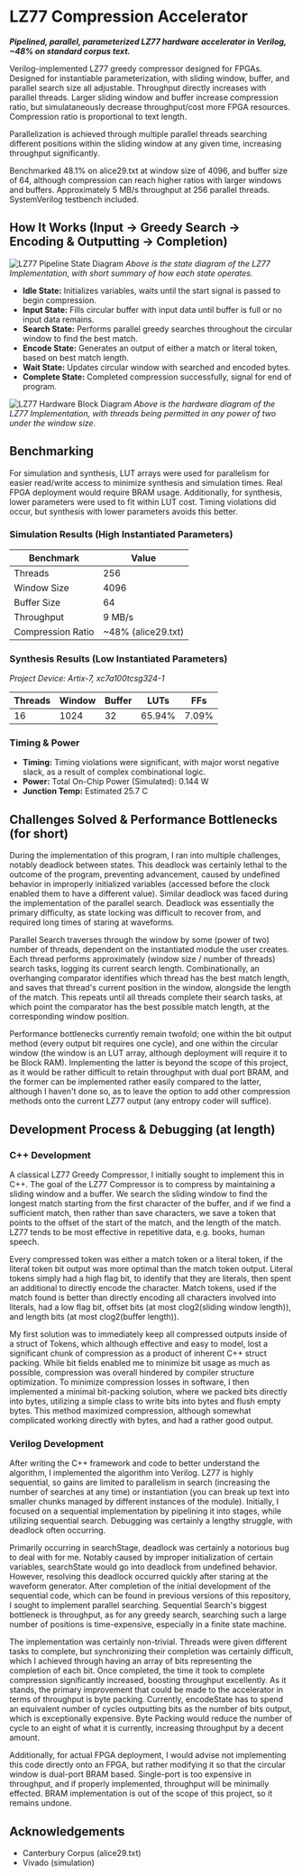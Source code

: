 # LZ77 Compression Accelerator
_**Pipelined, parallel, parameterized LZ77 hardware accelerator in Verilog, ~48% on standard corpus text.**_

Verilog-implemented LZ77 greedy compressor designed for FPGAs. Designed for instantiable parameterization, with sliding window, buffer, and parallel search size all adjustable. Throughput directly increases with parallel threads. Larger sliding window and buffer increase compression ratio, but simulataneously decrease throughput/cost more FPGA resources. Compression ratio is proportional to text length.

Parallelization is achieved through multiple parallel threads searching different positions within the sliding window at any given time, increasing throughput significantly. 

Benchmarked 48.1% on alice29.txt at window size of 4096, and buffer size of 64, although compression can reach higher ratios with larger windows and buffers. Approximately 5 MB/s throughput at 256 parallel threads. SystemVerilog testbench included.

## How It Works (Input -> Greedy Search -> Encoding & Outputting -> Completion)
![LZ77 Pipeline State Diagram](https://github.com/user-attachments/assets/f1e4c520-bd96-4956-985f-4a06b3fadcce)
_Above is the state diagram of the LZ77 Implementation, with short summary of how each state operates._
- **Idle State:** Initializes variables, waits until the start signal is passed to begin compression.
- **Input State:** Fills circular buffer with input data until buffer is full or no input data remains.
- **Search State:** Performs parallel greedy searches throughout the circular window to find the best match.
- **Encode State:** Generates an output of either a match or literal token, based on best match length.
- **Wait State:** Updates circular window with searched and encoded bytes.
- **Complete State:** Completed compression successfully, signal for end of program.

![LZ77 Hardware Block Diagram](https://github.com/user-attachments/assets/c40e7219-f886-48e0-9e70-6622fdc249c6)
_Above is the hardware diagram of the LZ77 Implementation, with threads being permitted in any power of two under the window size._ <br> 

## Benchmarking
For simulation and synthesis, LUT arrays were used for parallelism for easier read/write access to minimize synthesis and simulation times. Real FPGA deployment would require BRAM usage. Additionally, for synthesis, lower parameters were used to fit within LUT cost. Timing violations did occur, but synthesis with lower parameters avoids this better.

### Simulation Results (High Instantiated Parameters)
| Benchmark         | Value |
|-------------------|-------|
| Threads           | 256    |
| Window Size       | 4096  |
| Buffer Size       | 64    |
| Throughput        | 9 MB/s |
| Compression Ratio | ~48% (alice29.txt) |

### Synthesis Results (Low Instantiated Parameters)
_Project Device: Artix-7, xc7a100tcsg324-1_

| Threads | Window | Buffer | LUTs  | FFs  |
|--------|--------|--------|-------|-------|
|  16    | 1024   | 32     | 65.94%| 7.09% |

### Timing & Power
- **Timing:** Timing violations were significant, with major worst negative slack, as a result of complex combinational logic.
- **Power:** Total On-Chip Power (Simulated): 0.144 W
- **Junction Temp:** Estimated 25.7 C

## Challenges Solved & Performance Bottlenecks (for short)

During the implementation of this program, I ran into multiple challenges, notably deadlock between states. This deadlock was certainly lethal to the outcome of the program, preventing advancement, caused by undefined behavior in improperly initialized variables (accessed before the clock enabled them to have a different value). Similar deadlock was faced during the implementation of the parallel search. Deadlock was essentially the primary difficulty, as state locking was difficult to recover from, and required long times of staring at waveforms.

Parallel Search traverses through the window by some (power of two) number of threads, dependent on the instantiated module the user creates. Each thread performs approximately (window size / number of threads) search tasks, logging its current search length. Combinationally, an overhanging comparator identifies which thread has the best match length, and saves that thread's current position in the window, alongside the length of the match. This repeats until all threads complete their search tasks, at which point the comparator has the best possible match length, at the corresponding window position.

Performance bottlenecks currently remain twofold; one within the bit output method (every output bit requires one cycle), and one within the circular window (the window is an LUT array, although deployment will require it to be Block RAM). Implementing the latter is beyond the scope of this project, as it would be rather difficult to retain throughput with dual port BRAM, and the former can be implemented rather easily compared to the latter, although I haven't done so, as to leave the option to add other compression methods onto the current LZ77 output (any entropy coder will suffice).

## Development Process & Debugging (at length)
### C++ Development
A classical LZ77 Greedy Compressor, I initially sought to implement this in C++. The goal of the LZ77 Compressor is to compress by maintaining a sliding window and a buffer. We search the sliding window to find the longest match starting from the first character of the buffer, and if we find a sufficient match, then rather than save characters, we save a token that points to the offset of the start of the match, and the length of the match. LZ77 tends to be most effective in repetitive data, e.g. books, human speech. 

Every compressed token was either a match token or a literal token, if the literal token bit output was more optimal than the match token output. Literal tokens simply had a high flag bit, to identify that they are literals, then spent an additional to directly encode the character. Match tokens, used if the match found is better than directly encoding all characters involved into literals, had a low flag bit, offset bits (at most clog2(sliding window length)), and length bits (at most clog2(buffer length)). 

My first solution was to immediately keep all compressed outputs inside of a struct of Tokens, which although effective and easy to model, lost a significant chunk of compression as a product of inherent C++ struct packing. While bit fields enabled me to minimize bit usage as much as possible, compression was overall hindered by compiler structure optimization. To minimize compression losses in software, I then implemented a minimal bit-packing solution, where we packed bits directly into bytes, utilizing a simple class to write bits into bytes and flush empty bytes. This method maximized compression, although somewhat complicated working directly with bytes, and had a rather good output.

### Verilog Development
After writing the C++ framework and code to better understand the algorithm, I implemented the algorithm into Verilog. LZ77 is highly sequential, so gains are limited to parallelism in search (increasing the number of searches at any time) or instantiation (you can break up text into smaller chunks managed by different instances of the module). Initially, I focused on a sequential implementation by pipelining it into stages, while utilizing sequential search. Debugging was certainly a lengthy struggle, with deadlock often occurring.

Primarily occurring in searchStage, deadlock was certainly a notorious bug to deal with for me. Notably caused by improper initialization of certain variables, searchState would go into deadlock from undefined behavior. However, resolving this deadlock occurred quickly after staring at the waveform generator. After completion of the initial development of the sequential code, which can be found in previous versions of this repository, I sought to implement parallel searching. Sequential Search's biggest bottleneck is throughput, as for any greedy search, searching such a large number of positions is time-expensive, especially in a finite state machine.

The implementation was certainly non-trivial. Threads were given different tasks to complete, but synchronizing their completion was certainly difficult, which I achieved through having an array of bits representing the completion of each bit. Once completed, the time it took to complete compression significantly increased, boosting throughput excellently. As it stands, the primary improvement that could be made to the accelerator in terms of throughput is byte packing. Currently, encodeState has to spend an equivalent number of cycles outputting bits as the number of bits output, which is exceptionally expensive. Byte Packing would reduce the number of cycle to an eight of what it is currently, increasing throughput by a decent amount.

Additionally, for actual FPGA deployment, I would advise not implementing this code directly onto an FPGA, but rather modifying it so that the circular window is dual-port BRAM based. Single-port is too expensive in throughput, and if properly implemented, throughput will be minimally effected. BRAM implementation is out of the scope of this project, so it remains undone.

## Acknowledgements
- Canterbury Corpus (alice29.txt)
- Vivado (simulation)
